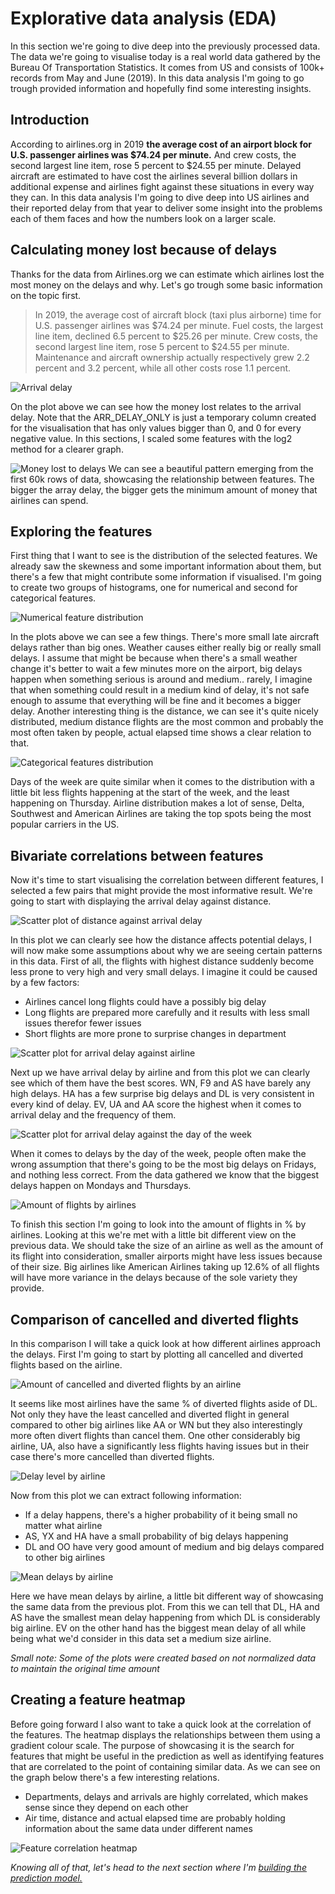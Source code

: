# Explorative data analysis (EDA)
In this section we're going to dive deep into the previously processed data. The data we're going to visualise today is a real world data gathered by the Bureau Of Transportation Statistics. It comes from US and consists of 100k+ records from May and June (2019). In this data analysis I'm going to go trough provided information and hopefully find some interesting insights.



## Introduction

According to airlines.org in 2019  **the average cost of an airport block for U.S. passenger airlines was $74.24 per minute.** And crew costs, the second largest line item, rose 5 percent to $24.55 per minute. Delayed aircraft are estimated to have cost the airlines several billion dollars in additional expense and airlines fight against these situations in every way they can. In this data analysis I'm going to dive deep into US airlines and their reported delay from that year to deliver some insight into the problems each of them faces and how the numbers look on a larger scale.



## Calculating money lost because of delays

Thanks for the data from Airlines.org we can estimate which airlines lost the most money on the delays and why. Let's go trough some basic information on the topic first. 

> In 2019, the average cost of aircraft block (taxi plus airborne) time for U.S. passenger airlines was $74.24 per minute. Fuel costs, the largest line item, declined 6.5 percent to $25.26 per minute. Crew costs, the second largest line item, rose 5 percent to $24.55 per minute. Maintenance and aircraft ownership actually respectively grew 2.2 percent and 3.2 percent, while all other costs rose 1.1 percent.

![Arrival delay](../../plots/delays/lines_price_arr_delay.png)

On the plot above we can see how the money lost relates to the arrival delay. Note that the ARR_DELAY_ONLY is just a temporary column created for the visualisation that has only values bigger than 0, and 0 for every negative value. In this sections, I scaled some features with the log2 method for a clearer graph.


![Money lost to delays](../../plots/delays/money_lost_scatter_better.png)
We can see a beautiful pattern emerging from the first 60k rows of data, showcasing the relationship between features. The bigger the array delay, the bigger gets the minimum amount of money that airlines can spend.



## Exploring the features

First thing that I want to see is the distribution of the selected features. We already saw the skewness and some important information about them, but there's a few that might contribute some information if visualised. I'm going to create two groups of histograms, one for numerical and second for categorical features.

![Numerical feature distribution](../../plots/delays/distribution-selected.png)

In the plots above we can see a few things. There's more small late aircraft delays rather than big ones. Weather causes either really big or really small delays. I assume that might be because when there's a small weather change it's better to wait a few minutes more on the airport, big delays happen when something serious is around and medium.. rarely, I imagine that when something could result in a medium kind of delay, it's not safe enough to assume that everything will be fine and it becomes a bigger delay. Another interesting thing is the distance, we can see it's quite nicely distributed, medium distance flights are the most common and probably the most often taken by people, actual elapsed time shows a clear relation to that.

![Categorical features distribution](../../plots/delays/distribution-selected-cat.png)

Days of the week are quite similar when it comes to the distribution with a little bit less flights happening at the start of the week, and the least happening on Thursday. Airline distribution makes a lot of sense, Delta, Southwest and American Airlines are taking the top spots being the most popular carriers in the US.



## Bivariate correlations between features

Now it's time to start visualising the correlation between different features, I selected a few pairs that might provide the most informative result. We're going to start with displaying the arrival delay against distance.

![Scatter plot of distance against arrival delay](../../plots/delays/arrdelay-distance-scatter.png)

In this plot we can clearly see how the distance affects potential delays, I will now make some assumptions about why we are seeing certain patterns in this data. First of all, the flights with highest distance suddenly become less prone to very high and very small delays. I imagine it could be caused by a few factors:

- Airlines cancel long flights could have a possibly big delay
- Long flights are prepared more carefully and it results with less small issues therefor fewer issues
- Short flights are more prone to surprise changes in department



![Scatter plot for arrival delay against airline](../../plots/delays/arrdelay-airline.png)

Next up we have arrival delay by airline and from this plot we can clearly see which of them have the best scores. WN, F9 and AS have barely any high delays. HA has a few surprise big delays and DL is very consistent in every kind of delay. EV, UA and AA score the highest when it comes to arrival delay and the frequency of them.

![Scatter plot for arrival delay against the day of the week](../../plots/delays/arrdelay-wayofweek-scatter.png)

When it comes to delays by the day of the week, people often make the wrong assumption that there's going to be the most big delays on Fridays, and nothing less correct. From the data gathered we know that the biggest delays happen on Mondays and Thursdays. 

![Amount of flights by airlines](../../plots/delays/flights-by-airlines.png)

To finish this section I'm going to look into the amount of flights in % by airlines. Looking at this we're met with a little bit different view on the previous data. We should take the size of an airline as well as the amount of its flight into consideration, smaller airports might have less issues because of their size. Big airlines like American Airlines taking up 12.6% of all flights will have more variance in the delays because of the sole variety they provide.



## Comparison of cancelled and diverted flights

In this comparison I will take a quick look at how different airlines approach the delays. First I'm going to start by plotting all cancelled and diverted flights   based on the airline.

![Amount of cancelled and diverted flights by an airline](../../plots/delays/canc-and-div-airlines.png)

It seems like most airlines have the same % of diverted flights aside of DL. Not only they have the least cancelled and diverted flight in general compared to other big airlines like AA or WN but they also interestingly more often divert flights than cancel them. One other considerably big airline, UA, also have a significantly less flights having issues but in their case there's more cancelled than diverted flights.

![Delay level by airline](../../plots/delays/delay-level-by-airline.png)

Now from this plot we can extract following information:

- If a delay happens, there's a higher probability of it being small no matter what airline
- AS, YX and HA have a small probability of big delays happening
- DL and OO have very good amount of medium and big delays compared to other big airlines

![Mean delays by airline](../../plots/delays/mean-delays.png)

Here we have mean delays by airline, a little bit different way of showcasing the same data from the previous plot. From this we can tell that DL, HA and AS have the smallest mean delay happening from which DL is considerably big airline. EV on the other hand has the biggest mean delay of all while being what we'd consider in this data set a medium size airline.

_Small note: Some of the plots were created based on not normalized data to maintain the original time amount_



## Creating a feature heatmap

Before going forward I also want to take a quick look at the correlation of the features. The heatmap displays the relationships between them using a gradient colour scale. The purpose of showcasing it is the search for features that might be useful in the prediction as well as identifying features that are correlated to the point of containing similar data. As we can see on the graph below there's a few interesting relations.

- Departments, delays and arrivals are highly correlated, which makes sense since they depend on each other
- Air time, distance and actual elapsed time are probably holding information about the same data under different names

![Feature correlation heatmap](../../plots/delays/heatmap.png)





_Knowing all of that, let's head to the next section where I'm [building the prediction model.](predictions.md)_
